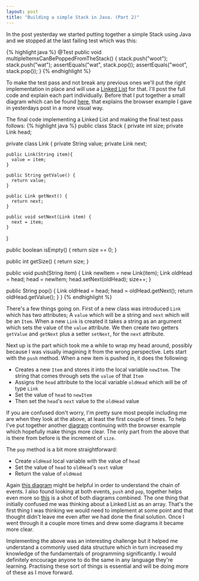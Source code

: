 ```yaml
---
layout: post
title: "Building a simple Stack in Java. (Part 2)"
---
```


In the post yesterday we started putting together a simple Stack using Java and we stopped at the last failing test which was this:

{% highlight java %}
  @Test
  public void multipleItemsCanBePoppedFromTheStack() {
    stack.push("woot");
    stack.push("wat");
    assertEquals("wat", stack.pop());
    assertEquals("woot", stack.pop());
  }
{% endhighlight %}

To make the test pass and not break any previous ones we'll put the right implementation in place and will use a [Linked List](https://en.wikipedia.org/wiki/Linked_list) for that. I'll post the full code and explain each part individually. Before that I put together a small diagram which can be found [here](http://cl.ly/image/0p0U0N3r1N2f), that explains the browser example I gave in yesterdays post in a more visual way.

The final code implementing a Linked List and making the final test pass follows:
{% highlight java %}
public class Stack {
  private int size;
  private Link head;

  private class Link {
    private String value;
    private Link next;

    public Link(String item){
      value = item;
    }

    public String getValue() {
      return value;
    }

    public Link getNext() {
      return next;
    }

    public void setNext(Link item) {
      next = item;
    }
  }

  public boolean isEmpty() {
    return size == 0;
  }

  public int getSize() {
    return size;
  }

  public void push(String item) {
    Link newItem = new Link(item);
    Link oldHead = head;
    head = newItem;
    head.setNext(oldHead);
    size++;
  }

  public String pop() {
    Link oldHead = head;
    head = oldHead.getNext();
    return oldHead.getValue();
  }
}
{% endhighlight %}

There's a few things going on. First of a new class was introduced `Link` which has two attributes; A `value` which will be a string and `next` which will be an `Item`. When a new `Link` is created it takes a string as an argument which sets the value of the `value` attribute. We then create two getters `getValue` and `getNext` plus a setter `setNext`, for the `next` attribute.

Next up is the part which took me a while to wrap my head around, possibly because I was visually imagining it from the wrong perspective. Lets start with the `push` method. When a new item is pushed in, it does the following:

- Creates a new `Item` and stores it into the local variable `newItem`. The string that comes through sets the `value` of that `Item`
- Assigns the `head` attribute to the local variable `oldHead` which will be of type `Link`
- Set the value of `head` to `newItem`
- Then set the `head`'s `next` value to the `oldHead` value

If you are confused don't worry, I'm pretty sure most people including me are when they look at the above, at least the first couple of times. To help I've put together another [diagram](http://cl.ly/image/1q3B2W0k1e22) continuing with the browser example which hopefully make things more clear. The only part from the above that is there from before is the increment of `size`.

The `pop` method is a bit more straightforward:

- Create `oldHead` local variable with the value of `head`
- Set the value of `head` to `oldHead`'s `next` value
- Return the value of `oldHead`

Again [this diagram](http://cl.ly/image/2c1r1B300D3f) might be helpful in order to understand the chain of events. I also found looking at both events, `push` and `pop`, together helps even more so [this](http://cl.ly/image/190l091I0r2v) is a shot of both diagrams combined. The one thing that initially confused me was thinking about a Linked List as an array. That's the first thing I was thinking we would need to implement at some point and that thought didn't leave me even after we had done the final solution. Once I went through it a couple more times and drew some diagrams it became more clear.

Implementing the above was an interesting challenge but it helped me understand a commonly used data structure which in turn increased my knowledge of the fundamentals of programming significantly. I would definitely encourage anyone to do the same in any language they're learning. Practising these sort of things is essential and will be doing more of these as I move forward.
